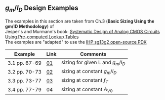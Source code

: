 ## $g_{m}/I_{D}$ Design Examples

The examples in this section are taken from Ch.3 (**Basic Sizing Using the gm/ID Methodology**) of <br>
Jesper's and Murmann's book: [Systematic Design of Analog CMOS Circuits Using Pre-computed Lookup Tables](https://github.com/bmurmann/Book-on-gm-ID-design)<br>
The examples are "adapted" to use the [IHP sg13g2 open-source PDK](https://github.com/IHP-GmbH/IHP-Open-PDK)

| Example  | Link  | Comments  |
|---|---|---|
| 3.1 pp. 67-69	| [01](https://github.com/claudiotalarico/EE406/blob/main/03_design_examples/examples/01_example.md) | sizing for given L and $g_{m}/I_{D}$  |  
| 3.2 pp. 70-73  |  [02](https://github.com/claudiotalarico/EE406/blob/main/03_design_examples/examples/02_example.md) | sizing at constant $g_{m}/I_{D}$ |
| 3.3 pp. 73-77  | [03](https://github.com/claudiotalarico/EE406/blob/main/03_design_examples/examples/03_example.md) | sizing at constant $f_{T}$ |
| 3.4 pp. 77-79  | 04 | sizing at constant $A_{V0}$ |
